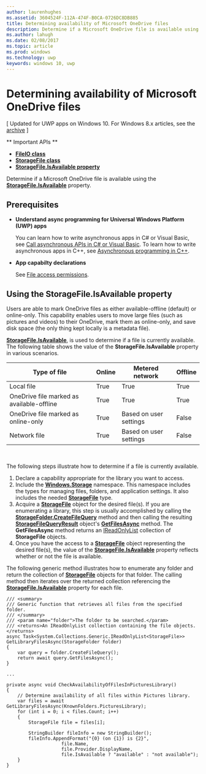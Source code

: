 ---author: laurenhughesms.assetid: 3604524F-112A-474F-B0CA-0726DC8DB885title: Determining availability of Microsoft OneDrive filesdescription: Determine if a Microsoft OneDrive file is available using the StorageFile.IsAvailable property.ms.author: lahughms.date: 02/08/2017ms.topic: articlems.prod: windowsms.technology: uwpkeywords: windows 10, uwp---# Determining availability of Microsoft OneDrive files\[ Updated for UWP apps on Windows 10. For Windows 8.x articles, see the [archive](http://go.microsoft.com/fwlink/p/?linkid=619132) \]** Important APIs **-   [**FileIO class**](https://msdn.microsoft.com/library/windows/apps/Hh701440)-   [**StorageFile class**](https://msdn.microsoft.com/library/windows/apps/BR227171)-   [**StorageFile.IsAvailable property**](https://msdn.microsoft.com/library/windows/apps/windows.storage.storagefile.isavailable.aspx)Determine if a Microsoft OneDrive file is available using the [**StorageFile.IsAvailable**](https://msdn.microsoft.com/library/windows/apps/windows.storage.storagefile.isavailable.aspx) property.## Prerequisites-   **Understand async programming for Universal Windows Platform (UWP) apps**    You can learn how to write asynchronous apps in C# or Visual Basic, see [Call asynchronous APIs in C# or Visual Basic](https://msdn.microsoft.com/library/windows/apps/Mt187337). To learn how to write asynchronous apps in C++, see [Asynchronous programming in C++](https://msdn.microsoft.com/library/windows/apps/Mt187334).-   **App capabilty declarations**    See [File access permissions](file-access-permissions.md).## Using the StorageFile.IsAvailable propertyUsers are able to mark OneDrive files as either available-offline (default) or online-only. This capability enables users to move large files (such as pictures and videos) to their OneDrive, mark them as online-only, and save disk space (the only thing kept locally is a metadata file).[**StorageFile.IsAvailable**](https://msdn.microsoft.com/library/windows/apps/windows.storage.storagefile.isavailable.aspx), is used to determine if a file is currently available. The following table shows the value of the **StorageFile.IsAvailable** property in various scenarios.| Type of file                              | Online | Metered network        | Offline ||-------------------------------------------|--------|------------------------|---------|| Local file                                | True   | True                   | True    || OneDrive file marked as available-offline | True   | True                   | True    || OneDrive file marked as online-only       | True   | Based on user settings | False   || Network file                              | True   | Based on user settings | False   | The following steps illustrate how to determine if a file is currently available.1.  Declare a capability appropriate for the library you want to access.2.  Include the [**Windows.Storage**](https://msdn.microsoft.com/library/windows/apps/BR227346) namespace. This namespace includes the types for managing files, folders, and application settings. It also includes the needed [**StorageFile**](https://msdn.microsoft.com/library/windows/apps/BR227171) type.3.  Acquire a [**StorageFile**](https://msdn.microsoft.com/library/windows/apps/BR227171) object for the desired file(s). If you are enumerating a library, this step is usually accomplished by calling the [**StorageFolder.CreateFileQuery**](https://msdn.microsoft.com/library/windows/apps/BR227252) method and then calling the resulting [**StorageFileQueryResult**](https://msdn.microsoft.com/library/windows/apps/BR208046) object's [**GetFilesAsync**](https://msdn.microsoft.com/library/windows/apps/br227276.aspx) method. The **GetFilesAsync** method returns an [IReadOnlyList](http://go.microsoft.com/fwlink/p/?LinkId=324970) collection of **StorageFile** objects.4.  Once you have the access to a [**StorageFile**](https://msdn.microsoft.com/library/windows/apps/BR227171) object representing the desired file(s), the value of the [**StorageFile.IsAvailable**](https://msdn.microsoft.com/library/windows/apps/windows.storage.storagefile.isavailable.aspx) property reflects whether or not the file is available.The following generic method illustrates how to enumerate any folder and return the collection of [**StorageFile**](https://msdn.microsoft.com/library/windows/apps/BR227171) objects for that folder. The calling method then iterates over the returned collection referencing the [**StorageFile.IsAvailable**](https://msdn.microsoft.com/library/windows/apps/windows.storage.storagefile.isavailable.aspx) property for each file.```CSharp/// <summary>/// Generic function that retrieves all files from the specified folder./// </summary>/// <param name="folder">The folder to be searched.</param>/// <returns>An IReadOnlyList collection containing the file objects.</returns>async Task<System.Collections.Generic.IReadOnlyList<StorageFile>> GetLibraryFilesAsync(StorageFolder folder){    var query = folder.CreateFileQuery();    return await query.GetFilesAsync();}...private async void CheckAvailabilityOfFilesInPicturesLibrary(){    // Determine availability of all files within Pictures library.    var files = await GetLibraryFilesAsync(KnownFolders.PicturesLibrary);    for (int i = 0; i < files.Count; i++)    {        StorageFile file = files[i];        StringBuilder fileInfo = new StringBuilder();        fileInfo.AppendFormat("{0} (on {1}) is {2}",                    file.Name,                    file.Provider.DisplayName,                    file.IsAvailable ? "available" : "not available");    }}```  